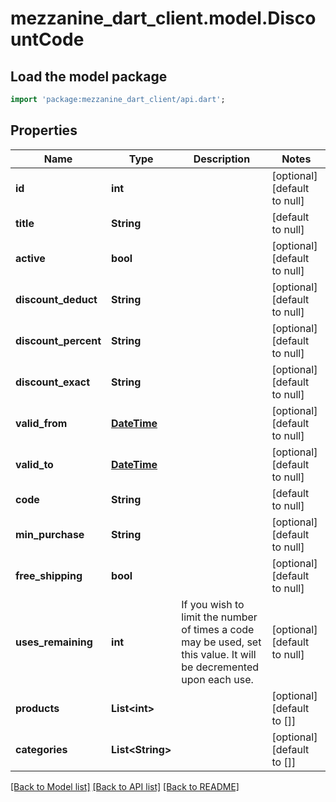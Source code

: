 # mezzanine_dart_client.model.DiscountCode

## Load the model package
```dart
import 'package:mezzanine_dart_client/api.dart';
```

## Properties
Name | Type | Description | Notes
------------ | ------------- | ------------- | -------------
**id** | **int** |  | [optional] [default to null]
**title** | **String** |  | [default to null]
**active** | **bool** |  | [optional] [default to null]
**discount_deduct** | **String** |  | [optional] [default to null]
**discount_percent** | **String** |  | [optional] [default to null]
**discount_exact** | **String** |  | [optional] [default to null]
**valid_from** | [**DateTime**](DateTime.md) |  | [optional] [default to null]
**valid_to** | [**DateTime**](DateTime.md) |  | [optional] [default to null]
**code** | **String** |  | [default to null]
**min_purchase** | **String** |  | [optional] [default to null]
**free_shipping** | **bool** |  | [optional] [default to null]
**uses_remaining** | **int** | If you wish to limit the number of times a code may be used, set this value. It will be decremented upon each use. | [optional] [default to null]
**products** | **List&lt;int&gt;** |  | [optional] [default to []]
**categories** | **List&lt;String&gt;** |  | [optional] [default to []]

[[Back to Model list]](../README.md#documentation-for-models) [[Back to API list]](../README.md#documentation-for-api-endpoints) [[Back to README]](../README.md)


